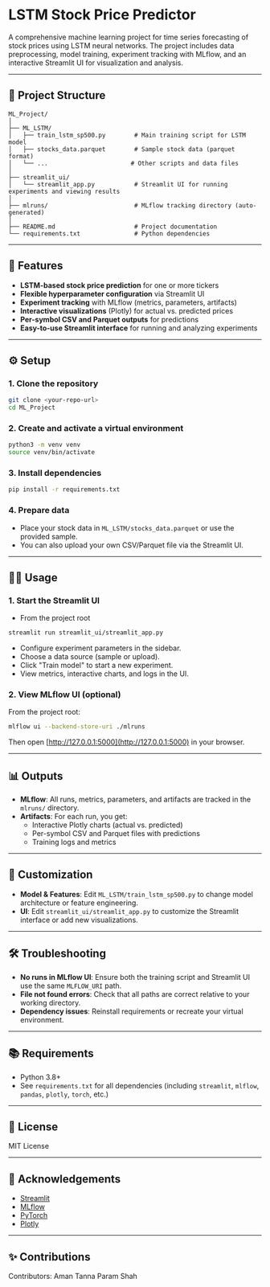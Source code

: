 # LSTM Stock Price Predictor
A comprehensive machine learning project for time series forecasting of stock prices using LSTM neural networks. The project includes data preprocessing, model training, experiment tracking with MLflow, and an interactive Streamlit UI for visualization and analysis.

---

## 📁 Project Structure

```
ML_Project/
│
├── ML_LSTM/
│   ├── train_lstm_sp500.py        # Main training script for LSTM model
│   ├── stocks_data.parquet        # Sample stock data (parquet format)
│   └── ...                       # Other scripts and data files
│
├── streamlit_ui/
│   └── streamlit_app.py           # Streamlit UI for running experiments and viewing results
│
├── mlruns/                        # MLflow tracking directory (auto-generated)
│
├── README.md                      # Project documentation
└── requirements.txt               # Python dependencies
```

---

## 🚀 Features

- **LSTM-based stock price prediction** for one or more tickers
- **Flexible hyperparameter configuration** via Streamlit UI
- **Experiment tracking** with MLflow (metrics, parameters, artifacts)
- **Interactive visualizations** (Plotly) for actual vs. predicted prices
- **Per-symbol CSV and Parquet outputs** for predictions
- **Easy-to-use Streamlit interface** for running and analyzing experiments

---

## ⚙️ Setup

### 1. Clone the repository

```sh
git clone <your-repo-url>
cd ML_Project
```

### 2. Create and activate a virtual environment

```sh
python3 -m venv venv
source venv/bin/activate
```

### 3. Install dependencies

```sh
pip install -r requirements.txt
```

### 4. Prepare data

- Place your stock data in `ML_LSTM/stocks_data.parquet` or use the provided sample.
- You can also upload your own CSV/Parquet file via the Streamlit UI.

---

## 🏃‍♂️ Usage

### 1. **Start the Streamlit UI**

- From the project root
```sh
streamlit run streamlit_ui/streamlit_app.py
```

- Configure experiment parameters in the sidebar.
- Choose a data source (sample or upload).
- Click "Train model" to start a new experiment.
- View metrics, interactive charts, and logs in the UI.

### 2. **View MLflow UI (optional)**

From the project root:

```sh
mlflow ui --backend-store-uri ./mlruns
```

Then open [http://127.0.0.1:5000](http://127.0.0.1:5000) in your browser.

---

## 📊 Outputs

- **MLflow**: All runs, metrics, parameters, and artifacts are tracked in the `mlruns/` directory.
- **Artifacts**: For each run, you get:
  - Interactive Plotly charts (actual vs. predicted)
  - Per-symbol CSV and Parquet files with predictions
  - Training logs and metrics

---

## 📝 Customization

- **Model & Features**: Edit `ML_LSTM/train_lstm_sp500.py` to change model architecture or feature engineering.
- **UI**: Edit `streamlit_ui/streamlit_app.py` to customize the Streamlit interface or add new visualizations.

---

## 🛠️ Troubleshooting

- **No runs in MLflow UI**: Ensure both the training script and Streamlit UI use the same `MLFLOW_URI` path.
- **File not found errors**: Check that all paths are correct relative to your working directory.
- **Dependency issues**: Reinstall requirements or recreate your virtual environment.

---

## 📚 Requirements

- Python 3.8+
- See `requirements.txt` for all dependencies (including `streamlit`, `mlflow`, `pandas`, `plotly`, `torch`, etc.)

---

## 📄 License

MIT License

---

## 🙏 Acknowledgements

- [Streamlit](https://streamlit.io/)
- [MLflow](https://mlflow.org/)
- [PyTorch](https://pytorch.org/)
- [Plotly](https://plotly.com/python/)

---

## ✨ Contributions

Contributors:
Aman Tanna
Param Shah
